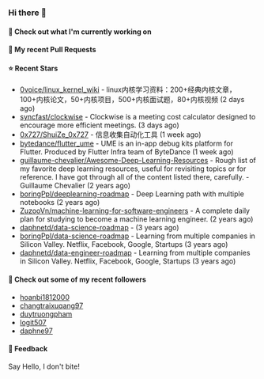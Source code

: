 ### Hi there 👋

#### 👷 Check out what I'm currently working on

#### 🔨 My recent Pull Requests


#### ⭐ Recent Stars

- [0voice/linux_kernel_wiki](https://github.com/0voice/linux_kernel_wiki) - linux内核学习资料：200&#43;经典内核文章，100&#43;内核论文，50&#43;内核项目，500&#43;内核面试题，80&#43;内核视频 (2 days ago)
- [syncfast/clockwise](https://github.com/syncfast/clockwise) - Clockwise is a meeting cost calculator designed to encourage more efficient meetings. (3 days ago)
- [0x727/ShuiZe_0x727](https://github.com/0x727/ShuiZe_0x727) - 信息收集自动化工具 (1 week ago)
- [bytedance/flutter_ume](https://github.com/bytedance/flutter_ume) - UME is an in-app debug kits platform for Flutter. Produced by Flutter Infra team of ByteDance (1 week ago)
- [guillaume-chevalier/Awesome-Deep-Learning-Resources](https://github.com/guillaume-chevalier/Awesome-Deep-Learning-Resources) - Rough list of my favorite deep learning resources, useful for revisiting topics or for reference. I have got through all of the content listed there, carefully. - Guillaume Chevalier (2 years ago)
- [boringPpl/deeplearning-roadmap](https://github.com/boringPpl/deeplearning-roadmap) - Deep Learning path with multiple notebooks (2 years ago)
- [ZuzooVn/machine-learning-for-software-engineers](https://github.com/ZuzooVn/machine-learning-for-software-engineers) - A complete daily plan for studying to become a machine learning engineer. (2 years ago)
- [daphnetd/data-science-roadmap](https://github.com/daphnetd/data-science-roadmap) -  (3 years ago)
- [boringPpl/data-science-roadmap](https://github.com/boringPpl/data-science-roadmap) - Learning from multiple companies in Silicon Valley. Netflix, Facebook, Google, Startups (3 years ago)
- [daphnetd/data-engineer-roadmap](https://github.com/daphnetd/data-engineer-roadmap) - Learning from multiple companies in Silicon Valley. Netflix, Facebook, Google, Startups  (3 years ago)

#### 👯 Check out some of my recent followers

- [hoanbi1812000](https://github.com/hoanbi1812000)
- [changtraixuqang97](https://github.com/changtraixuqang97)
- [duytruongpham](https://github.com/duytruongpham)
- [logit507](https://github.com/logit507)
- [daphne97](https://github.com/daphne97)

#### 💬 Feedback

Say Hello, I don't bite!